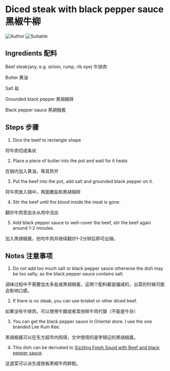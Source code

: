 # Diced steak with black pepper sauce 黑椒牛柳

![Author](https://img.shields.io/badge/Author-wwdpm__b1owcar-blueviolet)
![Suitable](https://img.shields.io/badge/Suitable%20For-2--4%20People-brightgreen)

## Ingredients 配料

Beef steak(any, e.g. sirloin, rump, rib eye) 牛排肉

Butter 黄油

Salt 盐

Grounded black pepper 黑胡椒碎

Black pepper sauce 黑胡椒酱

## Steps 步骤

1. Dice the beef to rectangle shape

将牛肉切成条状

2. Place a piece of butter into the pot and wait for it heats

在锅内加入黄油，等其热开

3. Put the beef into the pot, add salt and grounded black pepper on it.

将牛肉放入锅中，两面撒盐和黑胡椒碎

4. Stir the beef until the blood inside the meat is gone.

翻炒牛肉至血水从肉中流出

5. Add black pepper sauce to well-cover the beef, stir the beef again around 1-2 minutes.

加入黑胡椒酱，扮均牛肉并继续翻炒1-2分钟后即可出锅。

## Notes 注意事项

1. Do not add too much salt or black pepper sauce otherwise the dish may be too salty, as the black pepper sauce contains salt. 

调味过程中不需要加太多盐或黑胡椒酱，这两个配料都是偏咸的，出菜的时候可能会影响口感。

2. If there is no steak, you can use brisket or other diced beef.

如果没有牛排肉，可以使用牛腩或者其他碎牛肉代替（不能是牛杂）

3. You can get the black pepper sauce in Oriental store. I use the one branded Lee Kum Kee.

黑胡椒酱可以在东方超市内购得，文中使用的是李锦记的黑胡椒酱。

4. This dish can be derivated to [Sizzling Fresh Squid with Beef and black pepper sauce](../dishes/Sizzling-Fresh-Squid-and-Beef-with-black-pepper-sauce.md).

这道菜可以派生成铁板黑椒牛肉鲜鱿。
